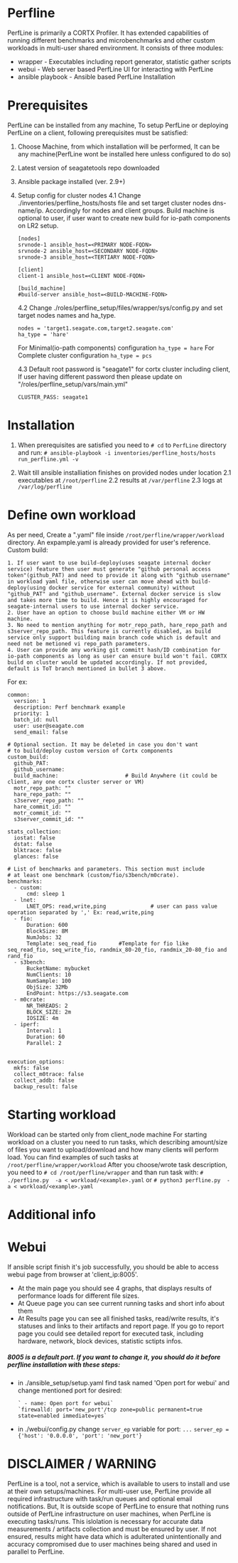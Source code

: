 
# Perfline
PerfLine is primarily a CORTX Profiler. It has extended capabilities of running different benchmarks and microbenchmarks and other custom workloads in multi-user shared environment.
It consists of three modules:
- wrapper - Executables including report generator, statistic gather scripts
- webui - Web server based PerfLine UI for interacting with PerfLine
- ansible playbook - Ansible based PerfLine Installation

# Prerequisites
PerfLine can be installed from any machine, To setup PerfLine or deploying PerfLine on a client, following prerequisites must be satisfied:
1. Choose Machine, from which installation will be performed, It can be any machine(PerfLine wont be installed here unless configured to do so)
2. Latest version of seagatetools repo downloaded
3. Ansible package installed (ver. 2.9+)
4. Setup config for cluster nodes
    4.1 Change ./inventories/perfline_hosts/hosts file and set target cluster nodes dns-name/ip. Accordingly for nodes and client groups.
 Build machine is optional to user, if user want to create new build for io-path components on LR2 setup.
    ```
    [nodes]
    srvnode-1 ansible_host=<PRIMARY NODE-FQDN>
    srvnode-2 ansible_host=<SECONDARY NODE-FQDN>
    srvnode-3 ansible_host=<TERTIARY NODE-FQDN>

    [client]
    client-1 ansible_host=<CLIENT NODE-FQDN>

    [build_machine]
    #build-server ansible_host=<BUILD-MACHINE-FQDN>
    ```
    4.2 Change ./roles/perfline_setup/files/wrapper/sys/config.py and set target nodes names and ha_type.
    ```
    nodes = 'target1.seagate.com,target2.seagate.com'
    ha_type = 'hare'
    ```
    For Minimal(io-path components) configuration `ha_type = hare`
    For Complete cluster configuration `ha_type = pcs`

    4.3 Default root password is "seagate1" for cortx cluster including client, If user having different password then please update on "/roles/perfline_setup/vars/main.yml"
    ```
    CLUSTER_PASS: seagate1
    ```

# Installation
1. When prerequisites are satisfied you need to `# cd` to `PerfLine` directory and run:
`# ansible-playbook -i inventories/perfline_hosts/hosts run_perfline.yml -v`

2. Wait till ansible installiation finishes on provided nodes under location 
	2.1 executables  at `/root/perfline`
	2.2 results at `/var/perfline`
	2.3 logs at `/var/log/perfline`

# Define own workload
As per need, Create a "<any name of your choice>.yaml" file inside `/root/perfline/wrapper/workload` directory. An expample.yaml is already provided for user's reference.
Custom build:
```
1. If user want to use build-deploy(uses seagate internal docker service) feature then user must generate "github personal access token"(github_PAT) and need to provide it along with "github username" in workload yaml file, otherwise user can move ahead with build-deploy(using docker service for external community) without "github_PAT" and "github_username". External docker service is slow and takes more time to build. Hence it is highly encouraged for seagate-internal users to use internal docker service.
2. User have an option to choose build machine either VM or HW machine.
3. No need to mention anything for motr_repo_path, hare_repo_path and s3server_repo_path. This feature is currently disabled, as build service only support building main branch code which is default and need not be metioned vi repo_path parameters.
4. User can provide any working git committ hash/ID combination for io-path components as long as user can ensure build won't fail. CORTX build on cluster would be updated accordingly. If not provided, default is ToT branch mentioned in bullet 3 above.
```

For ex:
```
common:
  version: 1
  description: Perf benchmark example
  priority: 1
  batch_id: null
  user: user@seagate.com
  send_email: false
  
# Optional section. It may be deleted in case you don't want
# to build/deploy custom version of Cortx components
custom_build:
  github_PAT:
  github_username:
  build_machine:                     # Build Anywhere (it could be client, any one cortx cluster server or VM)
  motr_repo_path: ""
  hare_repo_path: ""
  s3server_repo_path: ""
  hare_commit_id: ""
  motr_commit_id: ""
  s3server_commit_id: ""

stats_collection:
  iostat: false
  dstat: false
  blktrace: false
  glances: false
  
# List of benchmarks and parameters. This section must include
# at least one benchmark (custom/fio/s3bench/m0crate).
benchmarks:
  - custom:
      cmd: sleep 1
  - lnet:
      LNET_OPS: read,write,ping              # user can pass value operation separated by ',' Ex: read,write,ping
  - fio:
      Duration: 600
      BlockSize: 8M
      NumJobs: 32
      Template: seq_read_fio       #Template for fio like seq_read_fio, seq_write_fio, randmix_80-20_fio, randmix_20-80_fio and rand_fio
  - s3bench:
      BucketName: mybucket
      NumClients: 10
      NumSample: 100
      ObjSize: 32Mb
      EndPoint: https://s3.seagate.com
  - m0crate:
      NR_THREADS: 2
      BLOCK_SIZE: 2m
      IOSIZE: 4m
  - iperf:
      Interval: 1
      Duration: 60
      Parallel: 2


execution_options:
  mkfs: false
  collect_m0trace: false
  collect_addb: false
  backup_result: false
```

# Starting workload
Workload can be started only from client_node machine
For starting workload on a cluster you need to run tasks, which describing amount/size of files you want to upload/download and how many clients will perform load.
You can find examples of such tasks at `/root/perfline/wrapper/workload`
After you choose/wrote task description, you need to `# cd /root/perfline/wrapper` and than run task with:
`# ./perfline.py  -a < workload/<example>.yaml`
or
`# python3 perfline.py  -a < workload/<example>.yaml`

# Additional info
# Webui
If ansible script finish it's job successfully, you should be able to access webui page from browser at 'client_ip:8005'.
- At the main page you should see 4 graphs, that displays results of performance loads for different file sizes.
- At Queue page you can see current running tasks and short info about them
- At Results page you can see all finished tasks, read/write results, it's statuses and links to their artifacts and report page.
If you go to report page you could see detailed report for executed task, including hardware, network, block devices, statistic sctipts infos.

##### 8005 is a default port. If you want to change it, you should do it before perfline installation with these steps:
- in ./ansible_setup/setup.yaml find task named 'Open port for webui' and change mentioned port for desired:
    ```
    ` - name: Open port for webui`
    `firewalld: port='new_port'/tcp zone=public permanent=true state=enabled immediate=yes`
    ```
- in ./webui/config.py change `server_ep` variable for port:
    `...`
    `server_ep = {'host': '0.0.0.0', 'port': 'new_port'}`

# DISCLAIMER / WARNING
PerfLine is a tool, not a service, which is available to users to install and use at their own setups/machines. For multi-user use, PerfLine provide all required infrastructure with task/run queues and optional email notifications. But, It is outside scope of PerfLine to ensure that nothing runs outside of PerfLine infrastructure on user machines, when PerfLine is executing tasks/runs. This islolation is necessary for accurate data measurements / artifacts collection and must be ensured by user. If not ensured, results might have data which is adulterated unintentionally and accuracy compromised due to user machines being shared and used in parallel to PerfLine.
